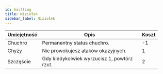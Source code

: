```yaml
---
id: halfling
title: Niziołek
sidebar_label: Niziołek
---
```


| Umiejętność | Opis | Koszt |
|-------------|------|---|
| Chuchro | Permanentny status chuchro. | -1 |
| Chyży | Nie prowokujesz ataków okazyjnych. | 1 |
| Szczęście | Gdy kiedykolwiek wyrzucisz 1, powtórz rzut. | 2 |